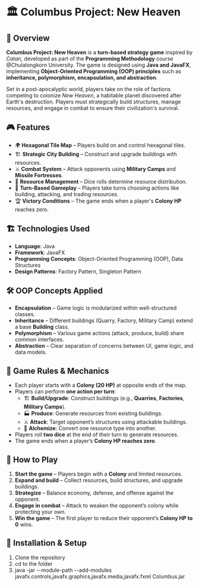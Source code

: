 # 🏛️ Columbus Project: New Heaven

## 📌 Overview
**Columbus Project: New Heaven** is a **turn-based strategy game** inspired by *Catan*, developed as part of the **Programming Methodology** course @Chulalongkorn University. The game is designed using **Java and JavaFX**, implementing **Object-Oriented Programming (OOP) principles** such as **inheritance, polymorphism, encapsulation, and abstraction**.

Set in a post-apocalyptic world, players take on the role of factions competing to colonize *New Heaven*, a habitable planet discovered after Earth's destruction. Players must strategically build structures, manage resources, and engage in combat to ensure their civilization's survival.

## 🎮 Features
- 🌍 **Hexagonal Tile Map** – Players build on and control hexagonal tiles.
- 🏗️ **Strategic City Building** – Construct and upgrade buildings with resources.
- ⚔️ **Combat System** – Attack opponents using **Military Camps** and **Missile Fortresses**.
- 🎲 **Resource Management** – Dice rolls determine resource distribution.
- 🔄 **Turn-Based Gameplay** – Players take turns choosing actions like building, attacking, and trading resources.
- 🏆 **Victory Conditions** – The game ends when a player's **Colony HP** reaches zero.

## 🏗️ Technologies Used
- **Language**: Java  
- **Framework**: JavaFX  
- **Programming Concepts**: Object-Oriented Programming (OOP), Data Structures  
- **Design Patterns**: Factory Pattern, Singleton Pattern  

## 🛠️ OOP Concepts Applied
- **Encapsulation** – Game logic is modularized within well-structured classes.
- **Inheritance** – Different buildings (Quarry, Factory, Military Camp) extend a base **Building** class.
- **Polymorphism** – Various game actions (attack, produce, build) share common interfaces.
- **Abstraction** – Clear separation of concerns between UI, game logic, and data models.

## 🎲 Game Rules & Mechanics
- Each player starts with a **Colony (20 HP)** at opposite ends of the map.
- Players can perform **one action per turn**:
  - 🏗 **Build/Upgrade**: Construct buildings (e.g., **Quarries**, **Factories**, **Military Camps**).
  - 🏭 **Produce**: Generate resources from existing buildings.
  - ⚔️ **Attack**: Target opponent’s structures using attackable buildings.
  - 🔄 **Alchemize**: Convert one resource type into another.
- Players roll **two dice** at the end of their turn to generate resources.
- The game ends when a player’s **Colony HP reaches zero**.

## 📜 How to Play
1. **Start the game** – Players begin with a **Colony** and limited resources.
2. **Expand and build** – Collect resources, build structures, and upgrade buildings.
3. **Strategize** – Balance economy, defense, and offense against the opponent.
4. **Engage in combat** – Attack to weaken the opponent’s colony while protecting your own.
5. **Win the game** – The first player to reduce their opponent’s **Colony HP to 0** wins.

## 🔧 Installation & Setup
1. Clone the repository
2. cd to the folder
3. java -jar --module-path <your javaFX lib> --add-modules javafx.controls,javafx.graphics,javafx.media,javafx.fxml Columbus.jar
